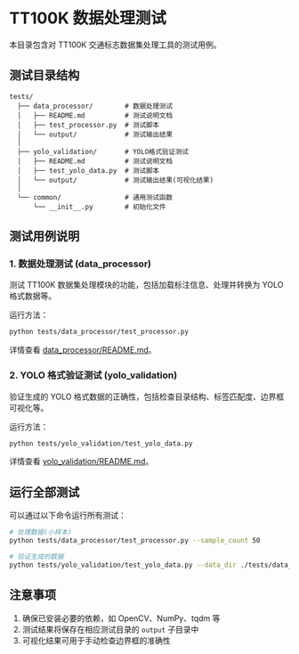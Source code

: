 # TT100K 数据处理测试

本目录包含对 TT100K 交通标志数据集处理工具的测试用例。

## 测试目录结构

```
tests/
  ├── data_processor/        # 数据处理测试
  │   ├── README.md          # 测试说明文档
  │   ├── test_processor.py  # 测试脚本
  │   └── output/            # 测试输出结果
  │
  ├── yolo_validation/       # YOLO格式验证测试
  │   ├── README.md          # 测试说明文档
  │   ├── test_yolo_data.py  # 测试脚本
  │   └── output/            # 测试输出结果(可视化结果)
  │
  └── common/                # 通用测试函数
      └── __init__.py        # 初始化文件
```

## 测试用例说明

### 1. 数据处理测试 (data_processor)

测试 TT100K 数据集处理模块的功能，包括加载标注信息、处理并转换为 YOLO 格式数据等。

运行方法：
```bash
python tests/data_processor/test_processor.py
```

详情查看 [data_processor/README.md](data_processor/README.md)。

### 2. YOLO 格式验证测试 (yolo_validation)

验证生成的 YOLO 格式数据的正确性，包括检查目录结构、标签匹配度、边界框可视化等。

运行方法：
```bash
python tests/yolo_validation/test_yolo_data.py
```

详情查看 [yolo_validation/README.md](yolo_validation/README.md)。

## 运行全部测试

可以通过以下命令运行所有测试：

```bash
# 处理数据(小样本)
python tests/data_processor/test_processor.py --sample_count 50

# 验证生成的数据
python tests/yolo_validation/test_yolo_data.py --data_dir ./tests/data_processor/output/yolo --samples 3
```

## 注意事项

1. 确保已安装必要的依赖，如 OpenCV、NumPy、tqdm 等
2. 测试结果将保存在相应测试目录的 `output` 子目录中
3. 可视化结果可用于手动检查边界框的准确性 
